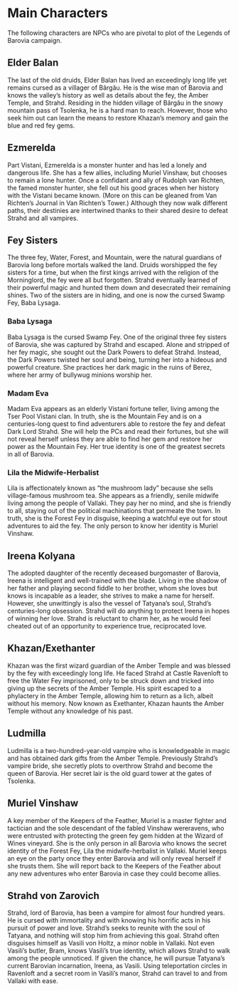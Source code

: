 # Main Characters

The following characters are NPCs who are pivotal to plot of the Legends of Barovia campaign.

## Elder Balan

The last of the old druids, Elder Balan has lived an exceedingly long life yet remains cursed as a villager of Bârgău. He is the wise man of Barovia and knows the valley’s history as well as details about the fey, the Amber Temple, and Strahd. Residing in the hidden village of Bârgău in the snowy mountain pass of Tsolenka, he is a hard man to reach. However, those who seek him out can learn the means to restore Khazan’s memory and gain the blue and red fey gems.

## Ezmerelda

Part Vistani, Ezmerelda is a monster hunter and has led a lonely and dangerous life. She has a few allies, including Muriel Vinshaw, but chooses to remain a lone hunter. Once a confidant and ally of Rudolph van Richten, the famed monster hunter, she fell out his good graces when her history with the Vistani became known. (More on this can be gleaned from Van Richten’s Journal in Van Richten’s Tower.) Although they now walk different paths, their destinies are intertwined thanks to their shared desire to defeat Strahd and all vampires.

## Fey Sisters

The three fey, Water, Forest, and Mountain, were the natural guardians of Barovia long before mortals walked the land. Druids worshipped the fey sisters for a time, but when the first kings arrived with the religion of the Morninglord, the fey were all but forgotten. Strahd eventually learned of their powerful magic and hunted them down and desecrated their remaining shines. Two of the sisters are in hiding, and one is now the cursed Swamp Fey, Baba Lysaga.

### Baba Lysaga

Baba Lysaga is the cursed Swamp Fey. One of the original three fey sisters of Barovia, she was captured by Strahd and escaped. Alone and stripped of her fey magic, she sought out the Dark Powers to defeat Strahd. Instead, the Dark Powers twisted her soul and being, turning her into a hideous and powerful creature. She practices her dark magic in the ruins of Berez, where her army of bullywug minions worship her.

### Madam Eva

Madam Eva appears as an elderly Vistani fortune teller, living among the Tser Pool Vistani clan. In truth, she is the Mountain Fey and is on a centuries-long quest to find adventurers able to restore the fey and defeat Dark Lord Strahd. She will help the PCs and read their fortunes, but she will not reveal herself unless they are able to find her gem and restore her power as the Mountain Fey. Her true identity is one of the greatest secrets in all of Barovia.

### Lila the Midwife-Herbalist

Lila is affectionately known as “the mushroom lady” because she sells village-famous mushroom tea. She appears as a friendly, senile midwife living among the people of Vallaki. They pay her no mind, and she is friendly to all, staying out of the political machinations that permeate the town. In truth, she is the Forest Fey in disguise, keeping a watchful eye out for stout adventures to aid the fey. The only person to know her identity is Muriel Vinshaw.

## Ireena Kolyana

The adopted daughter of the recently deceased burgomaster of Barovia, Ireena is intelligent and well-trained with the blade. Living in the shadow of her father and playing second fiddle to her brother, whom she loves but knows is incapable as a leader, she strives to make a name for herself. However, she unwittingly is also the vessel of Tatyana’s soul, Strahd’s centuries-long obsession. Strahd will do anything to protect Ireena in hopes of winning her love. Strahd is reluctant to charm her, as he would feel cheated out of an opportunity to experience true, reciprocated love.

## Khazan/Exethanter

Khazan was the first wizard guardian of the Amber Temple and was blessed by the fey with exceedingly long life. He faced Strahd at Castle Ravenloft to free the Water Fey imprisoned, only to be struck down and tricked into giving up the secrets of the Amber Temple. His spirit escaped to a phylactery in the Amber Temple, allowing him to return as a lich, albeit without his memory. Now known as Exethanter, Khazan haunts the Amber Temple without any knowledge of his past.

## Ludmilla

Ludmilla is a two-hundred-year-old vampire who is knowledgeable in magic and has obtained dark gifts from the Amber Temple. Previously Strahd’s vampire bride, she secretly plots to overthrow Strahd and become the queen of Barovia. Her secret lair is the old guard tower at the gates of Tsolenka.

## Muriel Vinshaw

A key member of the Keepers of the Feather, Muriel is a master fighter and tactician and the sole descendant of the fabled Vinshaw wereravens, who were entrusted with protecting the green fey gem hidden at the Wizard of Wines vineyard. She is the only person in all Barovia who knows the secret identity of the Forest Fey, Lila the midwife-herbalist in Vallaki. Muriel keeps an eye on the party once they enter Barovia and will only reveal herself if she trusts them. She will report back to the Keepers of the Feather about any new adventures who enter Barovia in case they could become allies.

## Strahd von Zarovich

Strahd, lord of Barovia, has been a vampire for almost four hundred years. He is cursed with immortality and with knowing his horrific acts in his pursuit of power and love. Strahd’s seeks to reunite with the soul of Tatyana, and nothing will stop him from achieving this goal. Strahd often disguises himself as Vasili von Holtz, a minor noble in Vallaki. Not even Vasili’s butler, Bram, knows Vasili’s true identity, which allows Strahd to walk among the people unnoticed. If given the chance, he will pursue Tatyana’s current Barovian incarnation, Ireena, as Vasili. Using teleportation circles in Ravenloft and a secret room in Vasili’s manor, Strahd can travel to and from Vallaki with ease.